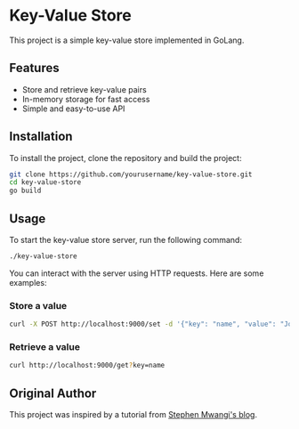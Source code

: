 # Key-Value Store

This project is a simple key-value store implemented in GoLang.

## Features

- Store and retrieve key-value pairs
- In-memory storage for fast access
- Simple and easy-to-use API

## Installation

To install the project, clone the repository and build the project:

```sh
git clone https://github.com/yourusername/key-value-store.git
cd key-value-store
go build
```

## Usage

To start the key-value store server, run the following command:

```sh
./key-value-store
```

You can interact with the server using HTTP requests. Here are some examples:

### Store a value

```sh
curl -X POST http://localhost:9000/set -d '{"key": "name", "value": "John"}'
```

### Retrieve a value

```sh
curl http://localhost:9000/get?key=name
```

## Original Author

This project was inspired by a tutorial from [Stephen Mwangi's blog](https://www.stephenmwangi.com/blog/in-memory-key-value-store/).
